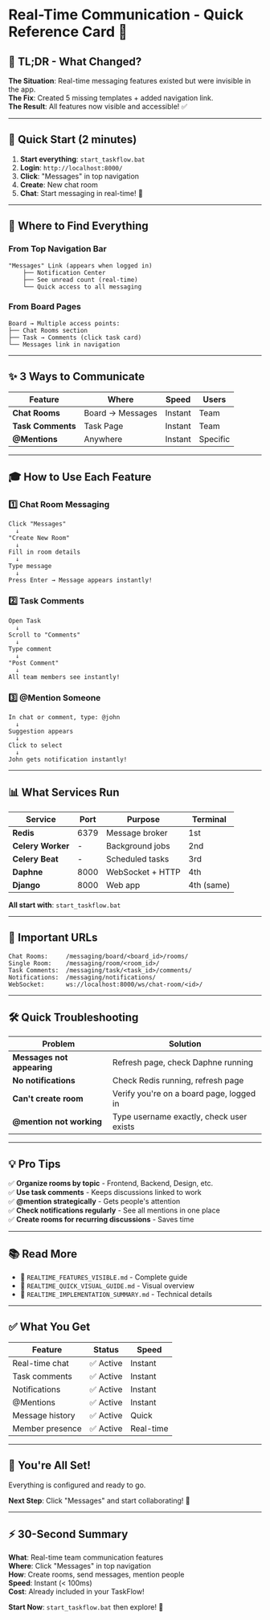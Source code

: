# Real-Time Communication - Quick Reference Card 📱

## 🎯 TL;DR - What Changed?

**The Situation**: Real-time messaging features existed but were invisible in the app.  
**The Fix**: Created 5 missing templates + added navigation link.  
**The Result**: All features now visible and accessible! ✅

---

## 🚀 Quick Start (2 minutes)

1. **Start everything**: `start_taskflow.bat`
2. **Login**: `http://localhost:8000/`
3. **Click**: "Messages" in top navigation
4. **Create**: New chat room
5. **Chat**: Start messaging in real-time! 💬

---

## 📍 Where to Find Everything

### From Top Navigation Bar
```
"Messages" Link (appears when logged in)
    ├── Notification Center
    ├── See unread count (real-time)
    └── Quick access to all messaging
```

### From Board Pages
```
Board → Multiple access points:
├── Chat Rooms section
├── Task → Comments (click task card)
└── Messages link in navigation
```

---

## ✨ 3 Ways to Communicate

| Feature | Where | Speed | Users |
|---------|-------|-------|-------|
| **Chat Rooms** | Board → Messages | Instant | Team |
| **Task Comments** | Task Page | Instant | Team |
| **@Mentions** | Anywhere | Instant | Specific |

---

## 🎓 How to Use Each Feature

### 1️⃣ Chat Room Messaging
```
Click "Messages" 
  ↓
"Create New Room" 
  ↓
Fill in room details 
  ↓
Type message 
  ↓
Press Enter → Message appears instantly!
```

### 2️⃣ Task Comments
```
Open Task 
  ↓
Scroll to "Comments" 
  ↓
Type comment 
  ↓
"Post Comment" 
  ↓
All team members see instantly!
```

### 3️⃣ @Mention Someone
```
In chat or comment, type: @john
  ↓
Suggestion appears 
  ↓
Click to select 
  ↓
John gets notification instantly!
```

---

## 📊 What Services Run

| Service | Port | Purpose | Terminal |
|---------|------|---------|----------|
| **Redis** | 6379 | Message broker | 1st |
| **Celery Worker** | - | Background jobs | 2nd |
| **Celery Beat** | - | Scheduled tasks | 3rd |
| **Daphne** | 8000 | WebSocket + HTTP | 4th |
| **Django** | 8000 | Web app | 4th (same) |

**All start with**: `start_taskflow.bat`

---

## 🔗 Important URLs

```
Chat Rooms:     /messaging/board/<board_id>/rooms/
Single Room:    /messaging/room/<room_id>/
Task Comments:  /messaging/task/<task_id>/comments/
Notifications:  /messaging/notifications/
WebSocket:      ws://localhost:8000/ws/chat-room/<id>/
```

---

## 🛠️ Quick Troubleshooting

| Problem | Solution |
|---------|----------|
| **Messages not appearing** | Refresh page, check Daphne running |
| **No notifications** | Check Redis running, refresh page |
| **Can't create room** | Verify you're on a board page, logged in |
| **@mention not working** | Type username exactly, check user exists |

---

## 💡 Pro Tips

✅ **Organize rooms by topic** - Frontend, Backend, Design, etc.  
✅ **Use task comments** - Keeps discussions linked to work  
✅ **@mention strategically** - Gets people's attention  
✅ **Check notifications regularly** - See all mentions in one place  
✅ **Create rooms for recurring discussions** - Saves time  

---

## 📚 Read More

- 📖 `REALTIME_FEATURES_VISIBLE.md` - Complete guide
- 🎨 `REALTIME_QUICK_VISUAL_GUIDE.md` - Visual overview
- 🔧 `REALTIME_IMPLEMENTATION_SUMMARY.md` - Technical details

---

## ✅ What You Get

| Feature | Status | Speed |
|---------|--------|-------|
| Real-time chat | ✅ Active | Instant |
| Task comments | ✅ Active | Instant |
| Notifications | ✅ Active | Instant |
| @Mentions | ✅ Active | Instant |
| Message history | ✅ Active | Quick |
| Member presence | ✅ Active | Real-time |

---

## 🎉 You're All Set!

Everything is configured and ready to go.

**Next Step**: Click "Messages" and start collaborating! 🚀

---

## ⚡ 30-Second Summary

**What**: Real-time team communication features  
**Where**: Click "Messages" in top navigation  
**How**: Create rooms, send messages, mention people  
**Speed**: Instant (< 100ms)  
**Cost**: Already included in your TaskFlow!  

**Start Now**: `start_taskflow.bat` then explore! 💬

